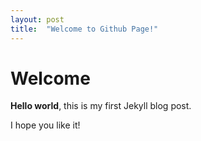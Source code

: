 ```yaml
---
layout: post
title:  "Welcome to Github Page!"
---
```


# Welcome

**Hello world**, this is my first Jekyll blog post.

I hope you like it!
